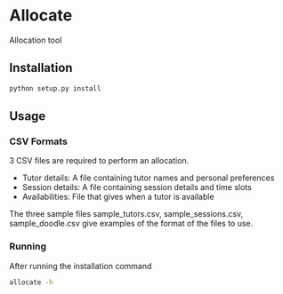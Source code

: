 # Allocate

Allocation tool

## Installation

```bash
python setup.py install
```

## Usage

### CSV Formats
3 CSV files are required to perform an allocation.

- Tutor details: A file containing tutor names and personal preferences
- Session details: A file containing session details and time slots
- Availabilities: File that gives when a tutor is available

The three sample files sample_tutors.csv, sample_sessions.csv, sample_doodle.csv
give examples of the format of the files to use.

### Running
After running the installation command

```bash
allocate -h
```
